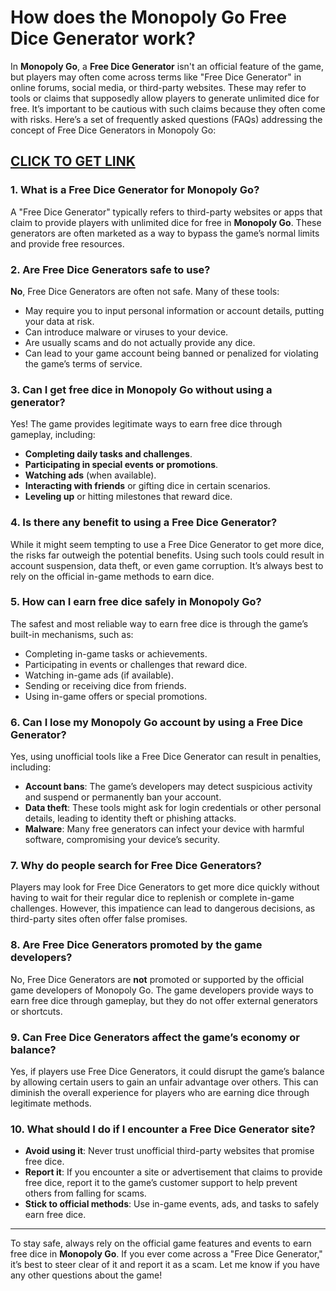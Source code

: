 # <h1>How does the Monopoly Go Free Dice Generator work?</h1>

<p>In <strong>Monopoly Go</strong>, a <strong>Free Dice Generator</strong> isn't an official feature of the game, but players may often come across terms like "Free Dice Generator" in online forums, social media, or third-party websites. These may refer to tools or claims that supposedly allow players to generate unlimited dice for free. It&rsquo;s important to be cautious with such claims because they often come with risks. Here&rsquo;s a set of frequently asked questions (FAQs) addressing the concept of Free Dice Generators in Monopoly Go:</p>
<h2><a href="https://sites.google.com/view/getmonopolygofreedicecodes/">CLICK TO GET LINK</a></h2>
<h3>1. <strong>What is a Free Dice Generator for Monopoly Go?</strong></h3>
<p>A "Free Dice Generator" typically refers to third-party websites or apps that claim to provide players with unlimited dice for free in <strong>Monopoly Go</strong>. These generators are often marketed as a way to bypass the game&rsquo;s normal limits and provide free resources.</p>
<h3>2. <strong>Are Free Dice Generators safe to use?</strong></h3>
<p><strong>No</strong>, Free Dice Generators are often not safe. Many of these tools:</p>
<ul>
<li>May require you to input personal information or account details, putting your data at risk.</li>
<li>Can introduce malware or viruses to your device.</li>
<li>Are usually scams and do not actually provide any dice.</li>
<li>Can lead to your game account being banned or penalized for violating the game&rsquo;s terms of service.</li>
</ul>
<h3>3. <strong>Can I get free dice in Monopoly Go without using a generator?</strong></h3>
<p>Yes! The game provides legitimate ways to earn free dice through gameplay, including:</p>
<ul>
<li><strong>Completing daily tasks and challenges</strong>.</li>
<li><strong>Participating in special events or promotions</strong>.</li>
<li><strong>Watching ads</strong> (when available).</li>
<li><strong>Interacting with friends</strong> or gifting dice in certain scenarios.</li>
<li><strong>Leveling up</strong> or hitting milestones that reward dice.</li>
</ul>
<h3>4. <strong>Is there any benefit to using a Free Dice Generator?</strong></h3>
<p>While it might seem tempting to use a Free Dice Generator to get more dice, the risks far outweigh the potential benefits. Using such tools could result in account suspension, data theft, or even game corruption. It&rsquo;s always best to rely on the official in-game methods to earn dice.</p>
<h3>5. <strong>How can I earn free dice safely in Monopoly Go?</strong></h3>
<p>The safest and most reliable way to earn free dice is through the game&rsquo;s built-in mechanisms, such as:</p>
<ul>
<li>Completing in-game tasks or achievements.</li>
<li>Participating in events or challenges that reward dice.</li>
<li>Watching in-game ads (if available).</li>
<li>Sending or receiving dice from friends.</li>
<li>Using in-game offers or special promotions.</li>
</ul>
<h3>6. <strong>Can I lose my Monopoly Go account by using a Free Dice Generator?</strong></h3>
<p>Yes, using unofficial tools like a Free Dice Generator can result in penalties, including:</p>
<ul>
<li><strong>Account bans</strong>: The game&rsquo;s developers may detect suspicious activity and suspend or permanently ban your account.</li>
<li><strong>Data theft</strong>: These tools might ask for login credentials or other personal details, leading to identity theft or phishing attacks.</li>
<li><strong>Malware</strong>: Many free generators can infect your device with harmful software, compromising your device&rsquo;s security.</li>
</ul>
<h3>7. <strong>Why do people search for Free Dice Generators?</strong></h3>
<p>Players may look for Free Dice Generators to get more dice quickly without having to wait for their regular dice to replenish or complete in-game challenges. However, this impatience can lead to dangerous decisions, as third-party sites often offer false promises.</p>
<h3>8. <strong>Are Free Dice Generators promoted by the game developers?</strong></h3>
<p>No, Free Dice Generators are <strong>not</strong> promoted or supported by the official game developers of Monopoly Go. The game developers provide ways to earn free dice through gameplay, but they do not offer external generators or shortcuts.</p>
<h3>9. <strong>Can Free Dice Generators affect the game&rsquo;s economy or balance?</strong></h3>
<p>Yes, if players use Free Dice Generators, it could disrupt the game&rsquo;s balance by allowing certain users to gain an unfair advantage over others. This can diminish the overall experience for players who are earning dice through legitimate methods.</p>
<h3>10. <strong>What should I do if I encounter a Free Dice Generator site?</strong></h3>
<ul>
<li><strong>Avoid using it</strong>: Never trust unofficial third-party websites that promise free dice.</li>
<li><strong>Report it</strong>: If you encounter a site or advertisement that claims to provide free dice, report it to the game&rsquo;s customer support to help prevent others from falling for scams.</li>
<li><strong>Stick to official methods</strong>: Use in-game events, ads, and tasks to safely earn free dice.</li>
</ul>
<hr />
<p>To stay safe, always rely on the official game features and events to earn free dice in <strong>Monopoly Go</strong>. If you ever come across a "Free Dice Generator," it&rsquo;s best to steer clear of it and report it as a scam. Let me know if you have any other questions about the game!</p>
